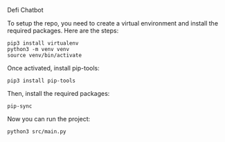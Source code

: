 Defi Chatbot


To setup the repo, you need to create a virtual environment and install the required packages. Here are the steps:
```shell
pip3 install virtualenv
python3 -m venv venv
source venv/bin/activate
```

Once activated, install pip-tools:
```shell
pip3 install pip-tools
```

Then, install the required packages:
```shell
pip-sync
```

Now you can run the project:
```shell
python3 src/main.py
```
